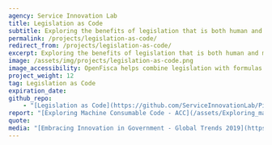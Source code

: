 ```yaml
---
agency: Service Innovation Lab
title: Legislation as Code
subtitle: Exploring the benefits of legislation that is both human and machine readable and what it might take to transition.
permalink: /projects/legislation-as-code/
redirect_from: /projects/legislation-as-code/
excerpt: Exploring the benefits of legislation that is both human and machine readable and what it might take to transition.
image: /assets/img/projects/legislation-as-code.png
image_accessibility: OpenFisca helps combine legislation with formulas and transforms rules into code.
project_weight: 12
tag: Legislation as Code
expiration_date:
github_repo:
    - "[Legislation as Code](https://github.com/ServiceInnovationLab/Piccolo)"
report: "[Exploring Machine Consumable Code - ACC](/assets/Exploring_machExploring Machine Consumable Code - ACC.pdf)"
quote:
media: "[Embracing Innovation in Government - Global Trends 2019](https://trends.oecd-opsi.org/)"
---
```

